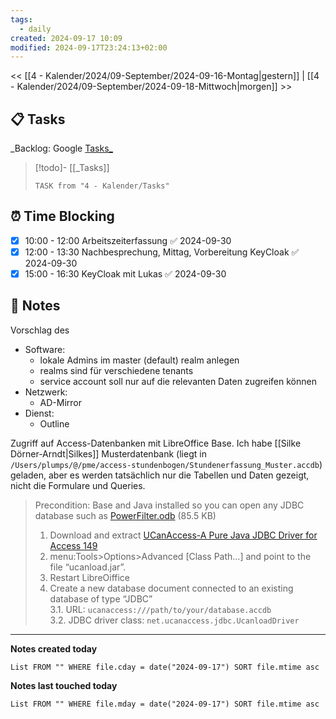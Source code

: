 ```yaml
---
tags:
  - daily
created: 2024-09-17 10:09
modified: 2024-09-17T23:24:13+02:00
---
```

<< [[4 - Kalender/2024/09-September/2024-09-16-Montag|gestern]]  | [[4 - Kalender/2024/09-September/2024-09-18-Mittwoch|morgen]] >>
## 📋 Tasks
_Backlog: Google [Tasks_](https://calendar.google.com/calendar/u/0/r/tasks)

> [!todo]- [[_Tasks]]
> ```dataview
> TASK from "4 - Kalender/Tasks"
> ```
## ⏰ Time Blocking
- [x] 10:00 - 12:00 Arbeitszeiterfassung ✅ 2024-09-30
- [x] 12:00 - 13:30 Nachbesprechung, Mittag, Vorbereitung KeyCloak ✅ 2024-09-30
- [x] 15:00 - 16:30 KeyCloak mit Lukas ✅ 2024-09-30

## 📝 Notes

Vorschlag des 
- Software:
	- lokale Admins im master (default) realm anlegen
	- realms sind für verschiedene tenants
	- service account soll nur auf die relevanten Daten zugreifen können
- Netzwerk: 
	- AD-Mirror
- Dienst:
	- Outline

Zugriff auf Access-Datenbanken mit LibreOffice Base. Ich habe [[Silke Dörner-Arndt|Silkes]] Musterdatenbank (liegt in `/Users/plumps/@/pme/access-stundenbogen/Stundenerfassung_Muster.accdb`)
geladen, aber es werden tatsächlich nur die Tabellen und Daten gezeigt, nicht die Formulare und Queries.

> Precondition: Base and Java installed so you can open any JDBC database such as [PowerFilter.odb](https://ask.libreoffice.org/uploads/short-url/i12usZeALIOOQuEeW0YnlBsEwry.odb) (85.5 KB)
> 
> 1. Download and extract [UCanAccess-A Pure Java JDBC Driver for Access 149](https://ucanaccess.sourceforge.net/site.html)
> 2. menu:Tools>Options>Advanced [Class Path…] and point to the file “ucanload.jar”.
> 3. Restart LibreOiffice
> 4. Create a new database document connected to an existing database of type “JDBC”  
>     3.1. URL: `ucanaccess:///path/to/your/database.accdb`  
>     3.2. JDBC driver class: `net.ucanaccess.jdbc.UcanloadDriver`
>     
---

**Notes created today**
```dataview
List FROM "" WHERE file.cday = date("2024-09-17") SORT file.mtime asc
```

 **Notes last touched today**
 
```dataview
List FROM "" WHERE file.mday = date("2024-09-17") SORT file.mtime asc
```